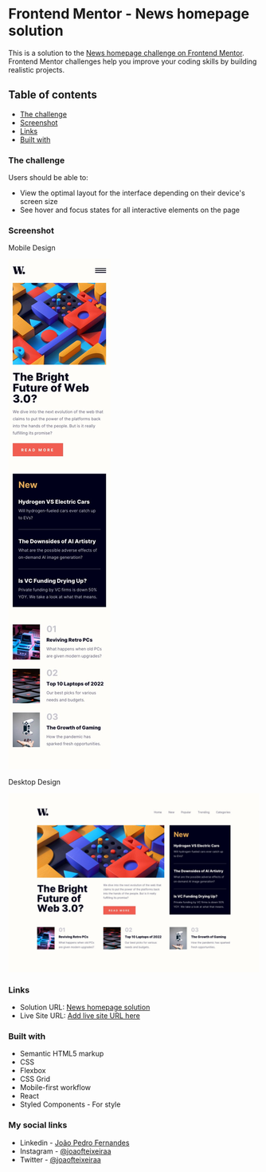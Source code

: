 # Frontend Mentor - News homepage solution

This is a solution to the [News homepage challenge on Frontend Mentor](https://www.frontendmentor.io/challenges/news-homepage-H6SWTa1MFl). Frontend Mentor challenges help you improve your coding skills by building realistic projects. 

## Table of contents

  - [The challenge](#the-challenge)
  - [Screenshot](#screenshot)
  - [Links](#links)
  - [Built with](#built-with)
  
### The challenge

Users should be able to:

- View the optimal layout for the interface depending on their device's screen size
- See hover and focus states for all interactive elements on the page

### Screenshot

Mobile Design

![](design/mobile-design.jpg)

Desktop Design

![](design/desktop-design.jpg)

### Links

- Solution URL: [News homepage solution]()
- Live Site URL: [Add live site URL here]()

### Built with

- Semantic HTML5 markup
- CSS
- Flexbox
- CSS Grid
- Mobile-first workflow
- React
- Styled Components - For style


### My social links

- Linkedin - [João Pedro Fernandes](https://www.linkedin.com/in/joão-pedro-fernandes-738720213/?originalSubdomain=br)
- Instagram - [@joaofteixeiraa](https://www.instagram.com/joaofteixeiraa/)
- Twitter - [@joaofteixeiraa](https://twitter.com/Joaofteixeiraa)
